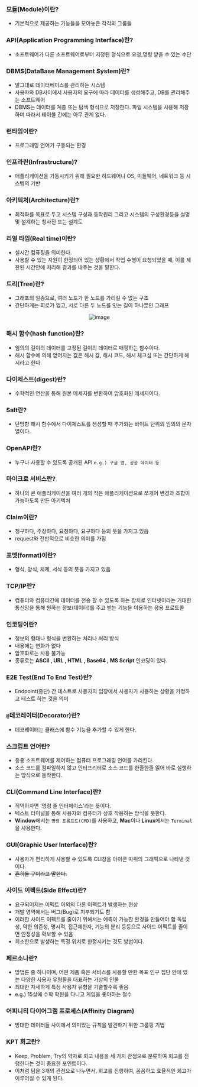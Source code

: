 ### 모듈(Module)이란?
- 기본적으로 제공하는 기능들을 모아놓은 각각의 그룹들

### API(Application Programming Interface)란?
- 소프트웨어가 다른 소프트웨어로부터 지정된 형식으로 요청,명령 받을 수 있는 수단

### DBMS(DataBase Management System)란?
- 말그대로 데이터베이스를 관리하는 시스템
- 사용자와 DB사이에서 사용자의 요구에 따라 데이터를 생성해주고, DB를 관리해주는 소프트웨어
- DBMS는 데이터를 계층 또는 탐색 형식으로 저장한다. 파일 시스템을 사용해 저장하며 따라서 테이블 간에는 아무 관계 없다.

### 런타임이란?
- 프로그래밍 언어가 구동되는 환경

### 인프라란(Infrastructure)?
- 애플리케이션을 가동시키기 위해 필요한 하드웨어나 OS, 미들웨어, 네트워크 등 시스템의 기반

### 아키텍처(Architecture)란?
- 최적화를 목표로 두고 시스템 구성과 동작원리 그리고 시스템의 구성환경등을 설명 및 설계하는 청사진 또는 설계도

### 리얼 타임(Real time)이란?
- 실시간 컴퓨팅을 의미한다.
- 사용할 수 있는 자원이 한정되어 있는 상황에서 작업 수행이 요청되었을 때, 이를 제한된 시간안에 처리해 결과를 내주는 것을 말한다.

### 트리(Tree)란?
- 그래프의 일종으로, 여러 노드가 한 노드를 가리킬 수 없는 구조
- 간단하게는 회로가 없고, 서로 다른 두 노드를 잇는 길이 하나뿐인 그래프
<div align="center">

  ![image](https://user-images.githubusercontent.com/68471917/113801304-87d80500-9793-11eb-8551-98bf42812764.png)
</div>

### 해시 함수(hash function)란?
- 임의의 길이의 데이터를 고정된 길이의 데이터로 매핑하는 함수이다.
- 해시 함수에 의해 얻어지는 값은 해시 값, 해시 코드, 해시 체크섬 또는 간단하게 해시라고 한다.

### 다이제스트(digest)란?
- 수학적인 연산을 통해 원본 메세지를 변환하여 암호화된 메세지이다.

### Salt란?
- 단방향 해시 함수에서 다이제스트를 생성할 때 추가되는 바이트 단위의 임의의 문자열이다.

### OpenAPI란?
- 누구나 사용할 수 있도록 공개된 API
`e.g.) 구글 맵, 공공 데이터 등`

### 마이크로 서비스란?
- 하나의 큰 애플리케이션을 여러 개의 작은 애플리케이션으로 쪼개어 변경과 조합이 가능하도록 만든 아키텍처

### Claim이란?
- 청구하다, 주장하다, 요청하다, 요구하다 등의 뜻을 가지고 있음
- request와 전반적으로 비슷한 의미를 가짐

### 포맷(format)이란?
- 형식, 양식, 체제, 서식 등의 뜻을 가지고 있음

### TCP/IP란?
- 컴퓨터와 컴퓨터간에 데이터를 전송 할 수 있도록 하는 장치로 인터넷이라는 거대한 통신망을 통해 원하는 정보(데이터)를 주고 받는 기능을 이용하는 응용 프로토콜

### 인코딩이란?
- 정보의 형태나 형식을 변환하는 처리나 처리 방식
- 내용에는 변화가 없다
- 암호화로는 사용 불가능
- 종류로는 **ASCII , URL , HTML , Base64 , MS Script** 인코딩이 있다.

### E2E Test(End To End Test)란?
- Endpoint(종단) 간 테스트로 사용자의 입장에서 사용자가 사용하는 상황을 가정하고 테스트 하는 것을 의미

### `@`데코레이터(Decorator)란?
- 데코레이터는 클래스에 함수 기능을 추가할 수 있게 한다.

### 스크립트 언어란?
- 응용 소프트웨어를 제어하는 컴퓨터 프로그래밍 언어를 가리킨다.
- 소스 코드를 컴파일하지 않고 인터프리터로 소스 코드를 한줄한줄 읽어 바로 실행하는 방식으로 동작한다.

### CLI(Command Line Interface)란?
- 직역하자면 '명령 줄 인터페이스'라는 뜻이다.
- 텍스트 터미널을 통해 사용자와 컴퓨터가 상호 작용하는 방식을 뜻한다.
- **Window**에서는 `명령 프롬프트(CMD)`를 사용하고, **Mac**이나 **Linux**에서는 `Terminal`을 사용한다.

### GUI(Graphic User Interface)란?
- 사용자가 편리하게 사용할 수 있도록 CLI창을 아이콘 따위의 그래픽으로 나타낸 것이다.
- ~~흔히들 구이라고 말한다.~~

### 사이드 이펙트(Side Effect)란?
- 요구되어지는 이펙트 이외의 다른 이펙트가 발생하는 현상
- 개발 영역에서는 버그(Bug)로 치부되기도 함
- 이러한 사이드 이펙트를 줄이기 위해서는 예측이 가능한 환경을 만들어야 함
독립성, 약한 의존성, 명시적, 접근제한자, 기능의 분리 등등으로 사이드 이펙트를 줄이면 안정성을 확보할 수 있음
- 최소한으로 발생하는 특정 위치로 한정시키는 것도 방법이다.

### 페르소나란?
- 방법론 중 하나이며, 어떤 제품 혹은 서비스를 사용할 만한 목표 인구 집단 안에 있는 다양한 사용자 유형들을 대표하는 가상의 인물
- 최대한 자세하게 특정 사용자 유형을 기술할수록 좋음
- e.g.) 15살에 수학 학원을 다니고 게임을 좋아하는 철수

### 어피니티 다이어그램 프로세스(Affinity Diagram)
- 방대한 데이터들 사이에서 의미있는 규칙을 발견하기 위한 그룹핑 기법

### KPT 회고란?
- Keep, Problem, Try의 약자로 회고 내용을 세 가지 관점으로 분류하여 회고를 진행한다는 것이 중요한 포인트이다.
- 이처럼 팀을 3개의 관점으로 나누면서, 회고를 진행하여, 꼼꼼하고 효율적인 회고가 이루어질 수 있게 된다.